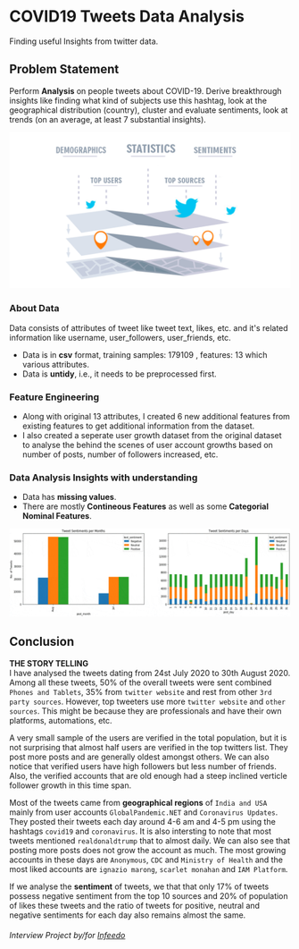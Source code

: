 # COVID19 Tweets Data Analysis
Finding useful Insights from twitter data.

## Problem Statement
Perform **Analysis** on people tweets about COVID-19. Derive breakthrough insights like finding what kind of subjects use this hashtag, look at the geographical distribution (country), cluster and evaluate sentiments, look at trends (on an average, at least 7 substantial insights).

<img src='Graphics/Tweet-Analysis.png'/>

### About Data
Data consists of attributes of tweet like tweet text, likes, etc. and it's related information like username, user_followers, user_friends, etc.
- Data is in **csv** format, training samples: 179109 , features: 13 which various attributes.
- Data is **untidy**, i.e., it needs to be preprocessed first.

### Feature Engineering
- Along with original 13 attributes, I created 6 new additional features from existing features to get additional information from the dataset.
- I also created a seperate user growth dataset from the original dataset to analyse the behind the scenes of user account growths based on number of posts, number of followers increased, etc.

### Data Analysis Insights with understanding
- Data has **missing values**.
- There are mostly **Contineous Features** as well as some **Categorial Nominal Features**.
<img src='Graphics/Eda.gif'/>
   
## Conclusion
**THE STORY TELLING**        
I have analysed the tweets dating from 24st July 2020 to 30th August 2020. Among all these tweets, 50% of the overall tweets were sent combined `Phones and Tablets`, 35% from `twitter website` and rest from other `3rd party sources`. However, top tweeters use more `twitter website` and `other sources`. This might be because they are professionals and have their own platforms, automations, etc.     

A very small sample of the users are verified in the total population, but it is not surprising that almost half users are verified in the top twitters list. They post more posts and are generally oldest amongst others. We can also notice that verified users have high followers but less number of friends. Also, the verified accounts that are old enough had a steep inclined verticle follower growth in this time span. 

Most of the tweets came from **geographical regions** of `India and USA` mainly from user accounts `GlobalPandemic.NET` and `Coronavirus Updates`. They posted their tweets each day around 4-6 am and 4-5 pm using the hashtags `covid19` and `coronavirus`. It is also intersting to note that most tweets mentioned `realdonaldtrump` that to almost daily. We can also see that posting more posts does not grow the account as much. The most growing accounts in these days are `Anonymous`, `CDC` and `Ministry of Health` and the most liked accounts are `ignazio marong`, `scarlet monahan` and `IAM Platform`.

If we analyse the **sentiment** of tweets, we that that only 17% of tweets possess negative sentiment from the top 10 sources and 20% of population of likes these tweets and the ratio of tweets for positive, neutral and negative sentiments for each day also remains almost the same. 

###### Interview Project by/for [Infeedo](https://infeedo.com/)
